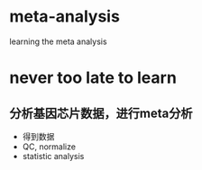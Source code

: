 # meta-analysis
learning the meta analysis

# never too late to learn

## 分析基因芯片数据，进行meta分析

+ 得到数据
+ QC, normalize
+ statistic analysis